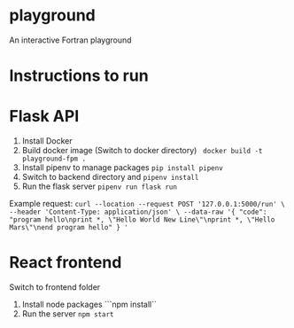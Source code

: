 # playground
An interactive Fortran playground

# Instructions to run

# Flask API
1. Install Docker
2. Build docker image (Switch to docker directory)
``` docker build -t playground-fpm .``` 
3. Install pipenv to manage packages 
```pip install pipenv```
4. Switch to backend directory and 
```pipenv install```
5. Run the flask server
```pipenv run flask run```

Example request:
`curl --location --request POST '127.0.0.1:5000/run' \ --header 'Content-Type: application/json' \ --data-raw '{ "code": "program hello\nprint *, \"Hello World New Line\"\nprint *, \"Hello Mars\"\nend program hello" } '`

# React frontend
Switch to frontend folder
1. Install node packages
```npm install``
2. Run the server
```npm start```


